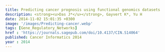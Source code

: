```yaml
---
title: Predicting cancer prognosis using functional genomics datasets
description: <strong><u>Das J*</u></strong>, Gayvert K*, Yu H
date: 2014-11-02 15:01:35 +0300
image: '/images/Predicting-cancer.webp'
tags: [Gene_Regulatory_Networks]
href : 'https://journals.sagepub.com/doi/10.4137/CIN.S14064'
published: Cancer Informatics 2014
year : 2014
---
```

